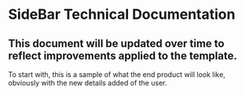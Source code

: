 # SideBar Technical Documentation

## This document will be updated over time to reflect improvements applied to the template.

To start with, this is a sample of what the end product will look like, obviously with the new details added of the user.
